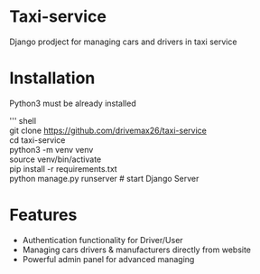 # Taxi-service

Django prodject for managing cars and drivers in taxi service

# Installation

Python3 must be already installed

''' shell <br>
    git clone https://github.com/drivemax26/taxi-service <br>
    cd taxi-service <br>
    python3 -m venv venv <br>
    source venv/bin/activate <br>
    pip install -r requirements.txt <br>
    python manage.py runserver # start Django Server <br>

# Features

* Authentication functionality for Driver/User
* Managing cars drivers & manufacturers directly from website
* Powerful admin panel for advanced managing




